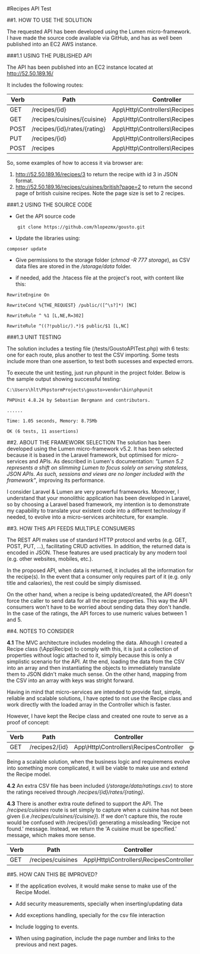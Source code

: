 #Recipes API Test

##1. HOW TO USE THE SOLUTION

The requested API has been developed using the Lumen micro-framework. I have made the source code available via GitHub, and has as well been published into an EC2 AWS instance.

###1.1 USING THE PUBLISHED API

The API has been published into an EC2 instance located at http://52.50.189.16/

It includes the following routes:

| Verb | Path                         | Controller                             | Action              |
|------|------------------------------|----------------------------------------|---------------------|
| GET  | /recipes/{id}                | App\Http\Controllers\RecipesController | getRecipeById       |
| GET  | /recipes/cuisines/{cuisine}  | App\Http\Controllers\RecipesController | getRecipesByCuisine |
| POST | /recipes/{id}/rates/{rating} | App\Http\Controllers\RecipesController | rateRecipe          |
| PUT  | /recipes/{id}                | App\Http\Controllers\RecipesController | updateRecipe        |
| POST | /recipes                     | App\Http\Controllers\RecipesController | addRecipe           |

So, some examples of how to access it via browser are:
  1. http://52.50.189.16/recipes/3 to return the recipe with id 3 in JSON format.
  2. http://52.50.189.16/recipes/cuisines/british?page=2 to return the second page of british cuisine recipes. Note the page size is set to 2 recipes.


###1.2 USING THE SOURCE CODE

* Get the API source code
```
	git clone https://github.com/hlopezmx/gousto.git
```
* Update the libraries using: 
```
composer update
```
* Give permissions to the storage folder (_chmod -R 777 storage_), as CSV data files are stored in the _/storage/data_ folder. 

* if needed, add the .htacess file at the project's root, with content like this:

```
RewriteEngine On

RewriteCond %{THE_REQUEST} /public/([^\s?]*) [NC]

RewriteRule ^ %1 [L,NE,R=302]

RewriteRule ^((?!public/).*)$ public/$1 [L,NC]
```

###1.3 UNIT TESTING

The solution includes a testing file (/tests/GoustoAPITest.php) with 6 tests: one for each route, plus another to test the CSV importing. Some tests include more than one assertion, to test both sucesses and expected errors.

To execute the unit testing, just run phpunit in the project folder. Below is the sample output showing successful testing:

```
C:\Users\hlt\PhpstormProjects\gousto>vendor\bin\phpunit

PHPUnit 4.8.24 by Sebastian Bergmann and contributors.

......

Time: 1.05 seconds, Memory: 8.75Mb
 
OK (6 tests, 11 assertions)
```

	
##2. ABOUT THE FRAMEWORK SELECTION
The solution has been developed using the Lumen micro-framework v5.2. It has been selected because it is based in the Laravel framework, but optimised for micro-services and APIs. As described in Lumen's documentation: _"Lumen 5.2 represents a shift on slimming Lumen to focus solely on serving stateless, JSON APIs. As such, sessions and views are no longer included with the framework"_, improving its performance.

I consider Laravel & Lumen are very powerful frameworks. Moreover, I understand that your monolithic application has been developed in Laravel, so by choosing a Laravel based framework, my intention is to demonstrate my capability to translate your existent code into a different technology if needed, to evolve into a micro-services architecture, for example.


##3. HOW THIS API FEEDS MULTIPLE CONSUMERS

The REST API makes use of standard HTTP protocol and verbs (e.g. GET, POST, PUT, ...), facilitating CRUD activities. In addition, the returned data is encoded in JSON. These features are used practicaly by any modern tool (e.g. other websites, mobiles, etc.). 

In the proposed API, when data is returned, it includes all the information for the recipe(s). In the event that a consumer only requires part of it (e.g. only title and calaories), the rest could be simply dismissed.

On the other hand, when a recipe is being updated/created, the API doesn't force the caller to send data for all the recipe properties. This way the API consumers won't have to be worried about sending data they don't handle. In the case of the ratings, the API forces to use numeric values between 1 and 5.
	
##4. NOTES TO CONSIDER

**4.1** The MVC architecture includes modeling the data. Alhough I created a Recipe class (\App\Recipe) to comply with this, it is just a collection of properties without logic attached to it, simply because this is only a simplistic scenario for the API. At the end, loading the data from the CSV into an array and then instantiating the objects to immediately translate them to JSON didn't make much sense. On the other hand, mapping from the CSV into an array with keys was stright forward.

Having in mind that micro-services are intended to provide fast, simple, reliable and scalable solutions, I have opted to not use the Recipe class and work directly with the loaded array in the Controller which is faster.

However, I have kept the Recipe class and created one route to serve as a proof of concept:

| Verb | Path                         | Controller                             | Action                        |
|------|------------------------------|----------------------------------------|-------------------------------|
| GET  | /recipes2/{id}               | App\Http\Controllers\RecipesController | getRecipeObjectById           |



Being a scalable solution, when the business logic and requiremens evolve into something more complicated, it will be viable to make use and extend the Recipe model.

**4.2** An extra CSV file has been included (_/storage/data/ratings.csv_) to store the ratings received through _/recipes/{id}/rates/{rating}_.

**4.3** There is another extra route defined to support the API. The _/recipes/cuisines_ route is set simply to capture when a cuisine has not been given (i.e _/recipes/cuisines/{cuisine}_). If we don't capture this, the route would be confused with /recipes/{id} generating a missleading 'Recipe not found.' message. Instead, we return the 'A cuisine must be specified.' message, which makes more sense.


| Verb | Path                         | Controller                             | Action                        |
|------|------------------------------|----------------------------------------|-------------------------------|
| GET  | /recipes/cuisines            | App\Http\Controllers\RecipesController | getRecipesByCuisineNotDefined |


##5. HOW CAN THIS BE IMPROVED?

* If the application evolves, it would make sense to make use of the Recipe Model.

* Add security measurements, specially when inserting/updating data

* Add exceptions handling, specially for the csv file interaction

* Include logging to events.

* When using pagination, include the page number and links to the previous and next pages.
